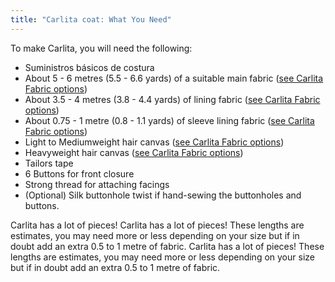 ```yaml
---
title: "Carlita coat: What You Need"
---
```


To make Carlita, you will need the following:

- Suministros básicos de costura
- About 5 - 6 metres (5.5 - 6.6 yards) of a suitable main fabric ([see Carlita Fabric options](/docs/patterns/carlita/fabric/))
- About 3.5 - 4 metres (3.8 - 4.4 yards) of lining fabric ([see Carlita Fabric options](/docs/patterns/carlita/fabric/))
- About 0.75 - 1 metre (0.8 - 1.1 yards) of sleeve lining fabric ([see Carlita Fabric options](/docs/patterns/carlita/fabric/))
- Light to Mediumweight hair canvas ([see Carlita Fabric options](/docs/patterns/carlita/fabric/))
- Heavyweight hair canvas ([see Carlita Fabric options](/docs/patterns/carlita/fabric/))
- Tailors tape
- 6 Buttons for front closure
- Strong thread for attaching facings
- (Optional) Silk buttonhole twist if hand-sewing the buttonholes and buttons.

<Warning>

Carlita has a lot of pieces! Carlita has a lot of pieces! These lengths are estimates, you may need more or less depending on your size but if in doubt add an extra 0.5 to 1 metre of fabric. Carlita has a lot of pieces! These lengths are estimates, you may need more or less depending on your size but if in doubt add an extra 0.5 to 1 metre of fabric.

</Warning>
